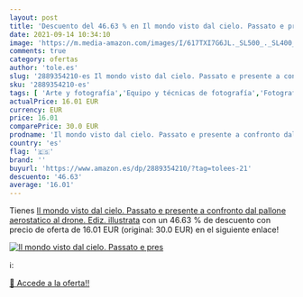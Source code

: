 ```yaml
---
layout: post
title: 'Descuento del 46.63 % en Il mondo visto dal cielo. Passato e pres'
date: 2021-09-14 10:34:10
image: 'https://m.media-amazon.com/images/I/617TXI7G6JL._SL500_._SL400_.jpg'
comments: true
category: ofertas
author: 'tole.es'
slug: '2889354210-es Il mondo visto dal cielo. Passato e presente a confronto...'
sku: '2889354210-es'
tags: [ 'Arte y fotografía','Equipo y técnicas de fotografía','Fotografía aérea','Fotografía de estilo de vida','Fotografía de viajes','Fotografía estilo de vida y eventos','Fotografía y vídeo','Hogar, manualidades y estilos de vida','Libros','Libros y guías de viaje','Obras ilustradas de viaje', ]
actualPrice: 16.01 EUR
currency: EUR
price: 16.01
comparePrice: 30.0 EUR
prodname: 'Il mondo visto dal cielo. Passato e presente a confronto dal pallone aerostatico al drone. Ediz. illustrata'
country: 'es'
flag: '🇪🇸'
brand: ''
buyurl: 'https://www.amazon.es/dp/2889354210/?tag=tolees-21'
descuento: '46.63'
average: '16.01'
---
```


Tienes [Il mondo visto dal cielo. Passato e presente a confronto dal pallone aerostatico al drone. Ediz. illustrata](https://www.amazon.es/dp/2889354210/?tag=tolees-21) con un 46.63 % de descuento con precio de oferta de 16.01 EUR (original: 30.0 EUR) en el siguiente enlace!

[![Il mondo visto dal cielo. Passato e pres](https://m.media-amazon.com/images/I/617TXI7G6JL._SL500_._SL400_.jpg)](https://www.amazon.es/dp/2889354210/?tag=tolees-21)

ℹ️:


[🛒 Accede a la oferta!!](https://www.amazon.es/dp/2889354210/?tag=tolees-21)

